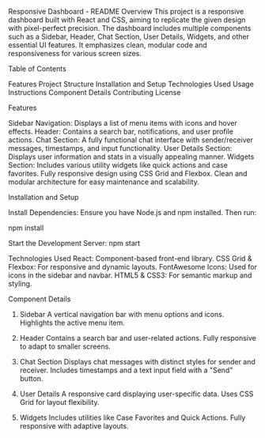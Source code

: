 Responsive Dashboard - README
Overview
This project is a responsive dashboard built with React and CSS, aiming to replicate the given design with pixel-perfect precision. The dashboard includes multiple components such as a Sidebar, Header, Chat Section, User Details, Widgets, and other essential UI features. It emphasizes clean, modular code and responsiveness for various screen sizes.

Table of Contents

Features
Project Structure
Installation and Setup
Technologies Used
Usage Instructions
Component Details
Contributing
License

Features

Sidebar Navigation: Displays a list of menu items with icons and hover effects.
Header: Contains a search bar, notifications, and user profile actions.
Chat Section: A fully functional chat interface with sender/receiver messages, timestamps, and input functionality.
User Details Section: Displays user information and stats in a visually appealing manner.
Widgets Section: Includes various utility widgets like quick actions and case favorites.
Fully responsive design using CSS Grid and Flexbox.
Clean and modular architecture for easy maintenance and scalability.
       

Installation and Setup

Install Dependencies:
Ensure you have Node.js and npm installed. Then run:

npm install

Start the Development Server:
npm start

Technologies Used
React: Component-based front-end library.
CSS Grid & Flexbox: For responsive and dynamic layouts.
FontAwesome Icons: Used for icons in the sidebar and navbar.
HTML5 & CSS3: For semantic markup and styling.

Component Details
1. Sidebar
A vertical navigation bar with menu options and icons.
Highlights the active menu item.

2. Header
Contains a search bar and user-related actions.
Fully responsive to adapt to smaller screens.

4. Chat Section
Displays chat messages with distinct styles for sender and receiver.
Includes timestamps and a text input field with a "Send" button.

5. User Details
A responsive card displaying user-specific data.
Uses CSS Grid for layout flexibility.

6. Widgets
Includes utilities like Case Favorites and Quick Actions.
Fully responsive with adaptive layouts.
